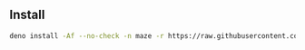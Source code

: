 ## Install

```bash
deno install -Af --no-check -n maze -r https://raw.githubusercontent.com/herudi/maze/dev-0.0.9/cli.ts
```
